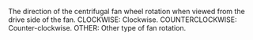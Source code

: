 The direction of the centrifugal fan wheel rotation when viewed from the drive side of the fan.
CLOCKWISE: Clockwise.
COUNTERCLOCKWISE: Counter-clockwise.
OTHER: Other type of fan rotation.
